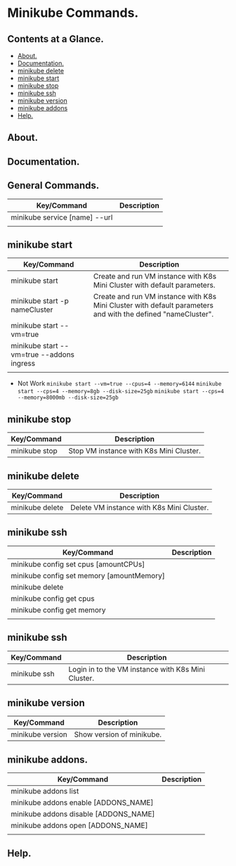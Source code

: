 # Minikube Commands.





## Contents at a Glance.
* [About.](#about)
* [Documentation.](#documentation)
* [minikube delete](#minikube-delete)
* [minikube start](#minikube-start)
* [minikube stop](#minikube-stop)
* [minikube ssh](#minikube-ssh)
* [minikube version](#minikube-version)
* [minikube addons](#minikube-addons)
* [Help.](#help)





## About.





## Documentation.





## General Commands.

| Key/Command                                                        | Description                                                                                                        |
| ------------------------------------------------------------------ | ------------------------------------------------------------------------------------------------------------------ |
| minikube service [name] --url                                      |                                                                                                                    |
|                                                                    |                                                                                                                    |





## minikube start 

| Key/Command                                                        | Description                                                                                                        |
| ------------------------------------------------------------------ | ------------------------------------------------------------------------------------------------------------------ |
| minikube start                                                     | Create and run VM instance with K8s Mini Cluster with default parameters.                                          |
| minikube start -p nameCluster                                      | Create and run VM instance with K8s Mini Cluster with default parameters and with the defined "nameCluster".       |
| minikube start --vm=true                                           |                                                                                                                    |
| minikube start --vm=true --addons ingress                          |                                                                                                                    |
|                                                                    |                                                                                                                    |

* Not Work
`minikube start --vm=true --cpus=4 --memory=6144`
`minikube start --cps=4 --memory=8gb --disk-size=25gb`
`minikube start --cps=4 --memory=8000mb --disk-size=25gb`





## minikube stop

| Key/Command                                                        | Description                                                             |
| ------------------------------------------------------------------ | ----------------------------------------------------------------------- |
| minikube stop                                                      | Stop VM instance with K8s Mini Cluster.                                 |





## minikube delete

| Key/Command                                                        | Description                                                             |
| ------------------------------------------------------------------ | ----------------------------------------------------------------------- |
| minikube delete                                                    | Delete VM instance with K8s Mini Cluster.                               |



## minikube ssh

| Key/Command                                                        | Description                                                             |
| ------------------------------------------------------------------ | ----------------------------------------------------------------------- |
| minikube config set cpus [amountCPUs]                              |                                                                         |
| minikube config set memory [amountMemory]                          |                                                                         |
| minikube delete                                                    |                                                                         |
| minikube config get cpus                                           |                                                                         |
| minikube config get memory                                         |                                                                         |
|                                                                    |                                                                         |


## minikube ssh

| Key/Command                                                        | Description                                                             |
| ------------------------------------------------------------------ | ----------------------------------------------------------------------- |
| minikube ssh                                                       | Login in to the VM instance with K8s Mini Cluster.                      |




## minikube version

| Key/Command                                                        | Description                                                             |
| ------------------------------------------------------------------ | ----------------------------------------------------------------------- |
| minikube version                                                   | Show version of minikube.                                               |





## minikube addons.

| Key/Command                                                        | Description                                                                                                        |
| ------------------------------------------------------------------ | ------------------------------------------------------------------------------------------------------------------ |
| minikube addons list                                               |                                                                                                                    |
| minikube addons enable [ADDONS_NAME]                               |                                                                                                                    |
| minikube addons disable [ADDONS_NAME]                              |                                                                                                                    |
| minikube addons open   [ADDONS_NAME]                               |                                                                                                                    |
|                                                                    |                                                                                                                    |





## Help.
